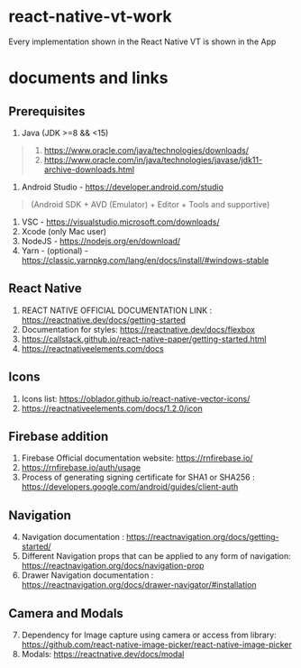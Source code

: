 # react-native-vt-work
Every implementation shown in the React Native VT is shown in the App

# documents and links
## Prerequisites
1. Java (JDK >=8 && <15)
> 1. https://www.oracle.com/java/technologies/downloads/
> 2. https://www.oracle.com/in/java/technologies/javase/jdk11-archive-downloads.html
1. Android Studio - https://developer.android.com/studio
> (Android SDK + AVD (Emulator) + Editor + Tools and supportive)
1. VSC - https://visualstudio.microsoft.com/downloads/
1. Xcode (only Mac user)
1. NodeJS - https://nodejs.org/en/download/
1. Yarn - (optional) - https://classic.yarnpkg.com/lang/en/docs/install/#windows-stable

## React Native
1. REACT NATIVE OFFICIAL DOCUMENTATION LINK : https://reactnative.dev/docs/getting-started
2. Documentation for styles: https://reactnative.dev/docs/flexbox
3. https://callstack.github.io/react-native-paper/getting-started.html
4. https://reactnativeelements.com/docs
## Icons
1. Icons list: https://oblador.github.io/react-native-vector-icons/
2. https://reactnativeelements.com/docs/1.2.0/icon

## Firebase addition
1. Firebase Official documentation website: https://rnfirebase.io/
1. https://rnfirebase.io/auth/usage
1. Process of generating signing certificate for SHA1 or SHA256 : https://developers.google.com/android/guides/client-auth

## Navigation
4. Navigation documentation : https://reactnavigation.org/docs/getting-started/
5. Different Navigation props that can be applied to any form of navigation: https://reactnavigation.org/docs/navigation-prop
6. Drawer Navigation documentation : https://reactnavigation.org/docs/drawer-navigator/#installation

## Camera and Modals
7. Dependency for Image capture using camera or access from library: https://github.com/react-native-image-picker/react-native-image-picker
8. Modals: https://reactnative.dev/docs/modal